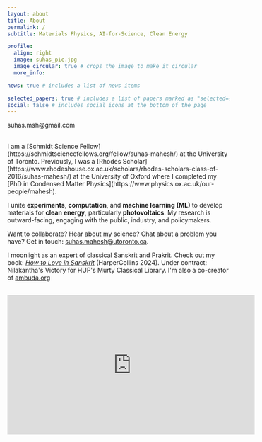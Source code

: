 ```yaml
---
layout: about
title: About
permalink: /
subtitle: Materials Physics, AI-for-Science, Clean Energy

profile:
  align: right
  image: suhas_pic.jpg
  image_circular: true # crops the image to make it circular
  more_info: 

news: true # includes a list of news items

selected_papers: true # includes a list of papers marked as "selected={true}"
social: false # includes social icons at the bottom of the page
---
```



<p class="texttt-bold">suhas.msh@gmail.com</p>
<br>
I am a [Schmidt Science Fellow](https://schmidtsciencefellows.org/fellow/suhas-mahesh/) at the University of Toronto. Previously, I was a [Rhodes Scholar](https://www.rhodeshouse.ox.ac.uk/scholars/rhodes-scholars-class-of-2016/suhas-mahesh/) at the University of Oxford where I completed my [PhD in Condensed Matter Physics](https://www.physics.ox.ac.uk/our-people/mahesh).

I unite **experiments**, **computation**, and **machine learning (ML)** to develop materials for **clean energy**, particularly **photovoltaics**. My research is outward-facing, engaging with the public, industry, and policymakers.

Want to collaborate? Hear about my science? Chat about a problem you have? Get in touch: [suhas.mahesh@utoronto.ca](mailto:suhas.mahesh@utoronto.ca).

I moonlight as an expert of classical Sanskrit and Prakrit. Check out my book: <a href="https://www.goodreads.com/book/show/205425671-how-to-love-in-sanskrit"><i>How to Love in Sanskrit</i></a> (HarperCollins 2024). Under contract: Nilakantha's Victory for HUP's Murty Classical Library. I'm also a co-creator of [ambuda.org](https://www.ambuda.org)

<br>

<iframe width="560" height="315" src="https://www.youtube.com/embed/gxPKnHKTm4Q" frameborder="0" allow="accelerometer; autoplay; clipboard-write; encrypted-media; gyroscope; picture-in-picture" allowfullscreen></iframe>

<br>

<!-- SEAN!!!. Tell the world about yourself. Link to your favorite [subreddit](http://reddit.com). You can put a picture in, too. The code is already in, just name your picture `prof_pic.jpg` and put it in the `img/` folder.

Put your address / P.O. box / other info right below your picture. You can also disable any of these elements by editing `profile` property of the YAML header of your `_pages/about.md`. Edit `_bibliography/papers.bib` and Jekyll will render your [publications page](/al-folio/publications/) automatically.

Link to your social media connections, too. This theme is set up to use [Font Awesome icons](https://fontawesome.com/) and [Academicons](https://jpswalsh.github.io/academicons/), like the ones below. Add your Facebook, Twitter, LinkedIn, Google Scholar, or just disable all of them. -->
